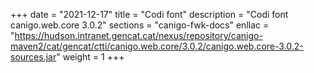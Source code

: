 +++
date        = "2021-12-17"
title       = "Codi font"
description = "Codi font canigo.web.core 3.0.2"
sections    = "canigo-fwk-docs"
enllac		= "https://hudson.intranet.gencat.cat/nexus/repository/canigo-maven2/cat/gencat/ctti/canigo.web.core/3.0.2/canigo.web.core-3.0.2-sources.jar"
weight		= 1
+++
